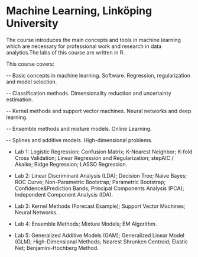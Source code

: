 
# Machine Learning, Linköping University

The course introduces the main concepts and tools in machine learning which are necessary for professional work and research in data analytics.The labs of this course are written in R.

This course covers:

-- Basic concepts in machine learning. Software. Regression, regularization and model selection.

-- Classification methods. Dimensionality reduction and uncertainty estimation.

-- Kernel methods and support vector machines. Neural networks and deep learning.

-- Ensemble methods and mixture models. Online Learning.

-- Splines and additive models. High-dimensional problems.


* Lab 1: Logistic Regression; Confusion Matrix; K-Nearest Neighbor; K-fold Cross Validation; Linear Regression and Regularization; stepAIC / Akaike; Ridge Regression; LASSO Regression.

* Lab 2: Linear Discriminant Analysis (LDA); Decision Tree; Naive Bayes; ROC Curve; Non-Parametric Bootstrap; Parametric Bootstrap; Confidence&Prediction Bands; Principal Components Analysis (PCA); Independent Component Analysis (IDA).

* Lab 3: Kernel Methods (Forecast Example); Support Vector Machines; Neural Networks.

* Lab 4: Ensemble Methods; Mixture Models; EM Algorithm.

* Lab 5: Generalized Additive Models (GAM); Generalized Linear Model (GLM); High-Dimensional Methods; Nearest Shrunken Centroid; Elastic Net; Benjamini-Hochberg Method.
